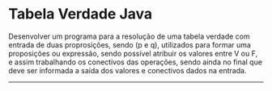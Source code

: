 # Tabela Verdade Java

Desenvolver um programa para a resolução de uma tabela verdade
com entrada de duas proprosições, sendo (p e q), utilizados para
formar uma proposições ou expressão, sendo possível atribuir os valores
entre V ou F, e assim trabalhando os conectivos das operações, sendo ainda
no final que deve ser informada a saída dos valores e conectivos dados
na entrada.

---